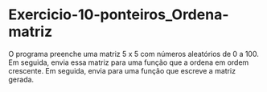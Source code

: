 # Exercicio-10-ponteiros_Ordena-matriz
O programa preenche uma matriz 5 x 5 com números aleatórios de 0 a 100. Em seguida, envia essa matriz para uma função que a ordena em ordem crescente. Em seguida, envia para uma função que escreve a matriz gerada.
